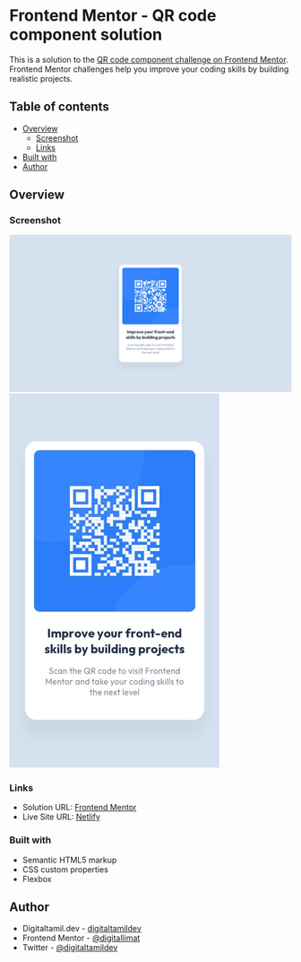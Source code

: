 # Frontend Mentor - QR code component solution

This is a solution to the [QR code component challenge on Frontend Mentor](https://www.frontendmentor.io/challenges/qr-code-component-iux_sIO_H). Frontend Mentor challenges help you improve your coding skills by building realistic projects.

## Table of contents

- [Overview](#overview)
  - [Screenshot](#screenshot)
  - [Links](#links)
- [Built with](#built-with)
- [Author](#author)

## Overview

### Screenshot

![Desktop](./images/desktop-design.jpg)
![Mobile](./images/mobile-design.jpg)

### Links

- Solution URL: [Frontend Mentor](https://www.frontendmentor.io/solutions/qr-code-component-pqdrRO_oT_)
- Live Site URL: [Netlify](https://digitallimat.netlify.app)

### Built with

- Semantic HTML5 markup
- CSS custom properties
- Flexbox

## Author

- Digitaltamil.dev - [digitaltamildev](https://digitaltamil.dev)
- Frontend Mentor - [@digitallimat](https://www.frontendmentor.io/profile/digitallimat)
- Twitter - [@digitaltamildev](https://www.twitter.com/digitaltamildev)
